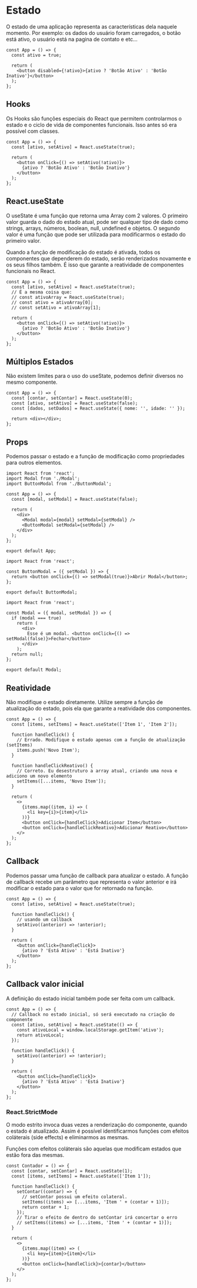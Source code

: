 # Estado

O estado de uma aplicação representa as características dela naquele momento. Por exemplo: os dados do usuário foram carregados, o botão está ativo, o usuário está na pagina de contato e etc...

```
const App = () => {
  const ativo = true;

  return (
    <button disabled={!ativo}>{ativo ? 'Botão Ativo' : 'Botão Inativo'}</button>
  );
};
```

## Hooks

Os Hooks são funções especiais do React que permitem controlarmos o estado e o ciclo de vida de componentes funcionais. Isso antes só era possível com classes.

```
const App = () => {
  const [ativo, setAtivo] = React.useState(true);

  return (
    <button onClick={() => setAtivo(!ativo)}>
      {ativo ? 'Botão Ativo' : 'Botão Inativo'}
    </button>
  );
};
```

## React.useState

O useState é uma função que retorna uma Array com 2 valores. O primeiro valor guarda o dado do estado atual, pode ser qualquer tipo de dado como strings, arrays, números, boolean, null, undefined e objetos. O segundo valor é uma função que pode ser utilizada para modificarmos o estado do primeiro valor.

Quando a função de modificação do estado é ativada, todos os componentes que dependerem do estado, serão renderizados novamente e os seus filhos também. É isso que garante a reatividade de componentes funcionais no React.

```
const App = () => {
  const [ativo, setAtivo] = React.useState(true);
  // É a mesma coisa que:
  // const ativoArray = React.useState(true);
  // const ativo = ativoArray[0];
  // const setAtivo = ativoArray[1];

  return (
    <button onClick={() => setAtivo(!ativo)}>
      {ativo ? 'Botão Ativo' : 'Botão Inativo'}
    </button>
  );
};
```

## Múltiplos Estados

Não existem limites para o uso do useState, podemos definir diversos no mesmo componente.

```
const App = () => {
  const [contar, setContar] = React.useState(0);
  const [ativo, setAtivo] = React.useState(false);
  const [dados, setDados] = React.useState({ nome: '', idade: '' });

  return <div></div>;
};
```

## Props

Podemos passar o estado e a função de modificação como propriedades para outros elementos.

```
import React from 'react';
import Modal from './Modal';
import ButtonModal from './ButtonModal';

const App = () => {
  const [modal, setModal] = React.useState(false);

  return (
    <div>
      <Modal modal={modal} setModal={setModal} />
      <ButtonModal setModal={setModal} />
    </div>
  );
};

export default App;
```
```
import React from 'react';

const ButtonModal = ({ setModal }) => {
  return <button onClick={() => setModal(true)}>Abrir Modal</button>;
};

export default ButtonModal;
```

```
import React from 'react';

const Modal = ({ modal, setModal }) => {
  if (modal === true)
    return (
      <div>
        Esse é um modal. <button onClick={() => setModal(false)}>Fechar</button>
      </div>
    );
  return null;
};

export default Modal;
```

## Reatividade

Não modifique o estado diretamente. Utilize sempre a função de atualização do estado, pois ela que garante a reatividade dos componentes.

```
const App = () => {
  const [items, setItems] = React.useState(['Item 1', 'Item 2']);

  function handleClick() {
    // Errado. Modifique o estado apenas com a função de atualização (setItems)
    items.push('Novo Item');
  }

  function handleClickReativo() {
    // Correto. Eu desestruturo a array atual, criando uma nova e adiciono um novo elemento
    setItems([...items, 'Novo Item']);
  }

  return (
    <>
      {items.map((item, i) => (
        <li key={i}>{item}</li>
      ))}
      <button onClick={handleClick}>Adicionar Item</button>
      <button onClick={handleClickReativo}>Adicionar Reativo</button>
    </>
  );
};
```

## Callback

Podemos passar uma função de callback para atualizar o estado. A função de callback recebe um parâmetro que representa o valor anterior e irá modificar o estado para o valor que for retornado na função.

```
const App = () => {
  const [ativo, setAtivo] = React.useState(true);

  function handleClick() {
    // usando um callback
    setAtivo((anterior) => !anterior);
  }

  return (
    <button onClick={handleClick}>
      {ativo ? 'Está Ativo' : 'Está Inativo'}
    </button>
  );
};
```

## Callback valor inicial

A definição do estado inicial também pode ser feita com um callback.

```
const App = () => {
  // Callback no estado inicial, só será executado na criação do componente
  const [ativo, setAtivo] = React.useState(() => {
    const ativoLocal = window.localStorage.getItem('ativo');
    return ativoLocal;
  });

  function handleClick() {
    setAtivo((anterior) => !anterior);
  }

  return (
    <button onClick={handleClick}>
      {ativo ? 'Está Ativo' : 'Está Inativo'}
    </button>
  );
};
```

### React.StrictMode

O modo estrito invoca duas vezes a renderização do componente, quando o estado é atualizado. Assim é possível identificarmos funções com efeitos coláterais (side effects) e eliminarmos as mesmas.

Funções com efeitos coláterais são aquelas que modificam estados que estão fora das mesmas.

```
const Contador = () => {
  const [contar, setContar] = React.useState(1);
  const [items, setItems] = React.useState(['Item 1']);

  function handleClick() {
    setContar((contar) => {
      // setContar possui um efeito colateral.
      setItems((items) => [...items, 'Item ' + (contar + 1)]);
      return contar + 1;
    });
    // Tirar o efeito de dentro do setContar irá concertar o erro
    // setItems((items) => [...items, 'Item ' + (contar + 1)]);
  }

  return (
    <>
      {items.map((item) => (
        <li key={item}>{item}</li>
      ))}
      <button onClick={handleClick}>{contar}</button>
    </>
  );
};
```